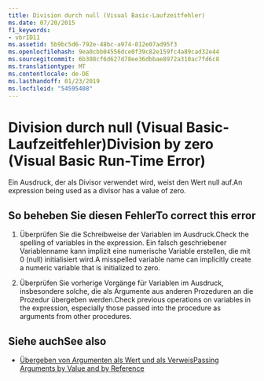 ```yaml
---
title: Division durch null (Visual Basic-Laufzeitfehler)
ms.date: 07/20/2015
f1_keywords:
- vbrID11
ms.assetid: 5b9bc5d6-792e-48bc-a974-012e07ad95f3
ms.openlocfilehash: 9ea0cbb04556dce0f39c82e159fc4a89cad32e44
ms.sourcegitcommit: 6b308cf6d627d78ee36dbbae8972a310ac7fd6c8
ms.translationtype: MT
ms.contentlocale: de-DE
ms.lasthandoff: 01/23/2019
ms.locfileid: "54595408"
---
```

# <a name="division-by-zero-visual-basic-run-time-error"></a><span data-ttu-id="b39e4-102">Division durch null (Visual Basic-Laufzeitfehler)</span><span class="sxs-lookup"><span data-stu-id="b39e4-102">Division by zero (Visual Basic Run-Time Error)</span></span>
<span data-ttu-id="b39e4-103">Ein Ausdruck, der als Divisor verwendet wird, weist den Wert null auf.</span><span class="sxs-lookup"><span data-stu-id="b39e4-103">An expression being used as a divisor has a value of zero.</span></span>  
  
## <a name="to-correct-this-error"></a><span data-ttu-id="b39e4-104">So beheben Sie diesen Fehler</span><span class="sxs-lookup"><span data-stu-id="b39e4-104">To correct this error</span></span>  
  
1.  <span data-ttu-id="b39e4-105">Überprüfen Sie die Schreibweise der Variablen im Ausdruck.</span><span class="sxs-lookup"><span data-stu-id="b39e4-105">Check the spelling of variables in the expression.</span></span> <span data-ttu-id="b39e4-106">Ein falsch geschriebener Variablenname kann implizit eine numerische Variable erstellen, die mit 0 (null) initialisiert wird.</span><span class="sxs-lookup"><span data-stu-id="b39e4-106">A misspelled variable name can implicitly create a numeric variable that is initialized to zero.</span></span>  
  
2.  <span data-ttu-id="b39e4-107">Überprüfen Sie vorherige Vorgänge für Variablen im Ausdruck, insbesondere solche, die als Argumente aus anderen Prozeduren an die Prozedur übergeben werden.</span><span class="sxs-lookup"><span data-stu-id="b39e4-107">Check previous operations on variables in the expression, especially those passed into the procedure as arguments from other procedures.</span></span>  
  
## <a name="see-also"></a><span data-ttu-id="b39e4-108">Siehe auch</span><span class="sxs-lookup"><span data-stu-id="b39e4-108">See also</span></span>
- [<span data-ttu-id="b39e4-109">Übergeben von Argumenten als Wert und als Verweis</span><span class="sxs-lookup"><span data-stu-id="b39e4-109">Passing Arguments by Value and by Reference</span></span>](../../visual-basic/programming-guide/language-features/procedures/passing-arguments-by-value-and-by-reference.md)

